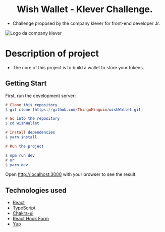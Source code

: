 <h1 align="center"> Wish Wallet - Klever Challenge. </h1>

- Challenge proposed by the company klever for front-end developer Jr.

![Logo da company klever](https://support.probit.com/hc/article_attachments/900008248666/klever_2.png)

# Description of project

- The core of this project is to build a wallet to store your tokens.

## Getting Start

First, run the development server:

```elm
# Clone this repository
$ git clone [https://github.com/ThiagoMinguim/wishWallet.git]

# Go into the repository
$ cd wishWallet

# Install dependencies
$ yarn install

# Run the project

$ npm run dev
# or
$ yarn dev


```

Open [http://localhost:3000](http://localhost:3000) with your browser to see the result.

## Technologies used

- [React](https://reactjs.org/)
- [TypeScript](https://typescriptlang.org/)
- [Chakra-ui](https://chakra-ui.com/)
- [React Hook Form](https://react-hook-form.com/)
- [Yup](https://github.com/jquense/yup)
